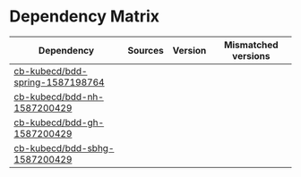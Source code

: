 # Dependency Matrix

Dependency | Sources | Version | Mismatched versions
---------- | ------- | ------- | -------------------
[cb-kubecd/bdd-spring-1587198764](https://github.com/cb-kubecd/bdd-spring-1587198764.git) |  | []() | 
[cb-kubecd/bdd-nh-1587200429](https://github.com/cb-kubecd/bdd-nh-1587200429.git) |  | []() | 
[cb-kubecd/bdd-gh-1587200429](https://github.com/cb-kubecd/bdd-gh-1587200429.git) |  | []() | 
[cb-kubecd/bdd-sbhg-1587200429](https://github.com/cb-kubecd/bdd-sbhg-1587200429.git) |  | []() | 
